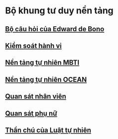# Bộ khung tư duy nền tảng

## [Bộ câu hỏi của Edward de Bono](./câu%20hỏi.md)

## [Kiểm soát hành vi](./kshv.md)

## [Nền tảng tự nhiên MBTI](./nn-mbti.md)

## [Nền tảng tự nhiên OCEAN](./nn-big5.md)

## [Quan sát nhân viên](./qsnv.md)

## [Quan sát phụ nữ](./qspn.md)

## [Thần chú của Luật tự nhiên](./nl-mantra.md)
